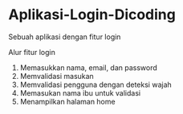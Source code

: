 # Aplikasi-Login-Dicoding
Sebuah aplikasi dengan fitur login

Alur fitur login
1. Memasukkan nama, email, dan password
2. Memvalidasi masukan
3. Memvalidasi pengguna dengan deteksi wajah
4. Memasukan nama ibu untuk validasi
5. Menampilkan halaman home
